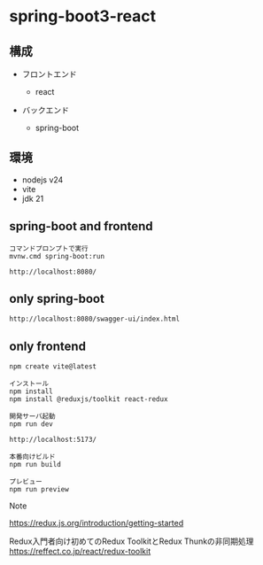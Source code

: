 # spring-boot3-react

## 構成

- フロントエンド
    - react

- バックエンド
    - spring-boot

## 環境

- nodejs v24
- vite
- jdk 21

## spring-boot and frontend

```
コマンドプロンプトで実行
mvnw.cmd spring-boot:run

http://localhost:8080/
```

## only spring-boot

```
http://localhost:8080/swagger-ui/index.html
```


## only frontend
```
npm create vite@latest
```

```
インストール
npm install
npm install @reduxjs/toolkit react-redux

開発サーバ起動
npm run dev

http://localhost:5173/
```

```
本番向けビルド
npm run build

プレビュー
npm run preview
```

> [!NOTE]  
> 
> https://redux.js.org/introduction/getting-started  
> 
> Redux入門者向け初めてのRedux ToolkitとRedux Thunkの非同期処理  
> https://reffect.co.jp/react/redux-toolkit  